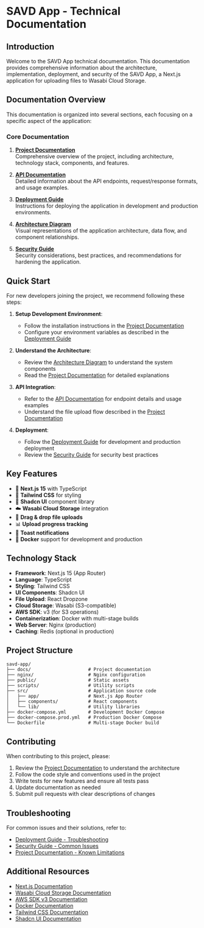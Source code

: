 # SAVD App - Technical Documentation

## Introduction

Welcome to the SAVD App technical documentation. This documentation provides comprehensive information about the architecture, implementation, deployment, and security of the SAVD App, a Next.js application for uploading files to Wasabi Cloud Storage.

## Documentation Overview

This documentation is organized into several sections, each focusing on a specific aspect of the application:

### Core Documentation

1. [**Project Documentation**](./project-documentation.md)  
   Comprehensive overview of the project, including architecture, technology stack, components, and features.

2. [**API Documentation**](./api-documentation.md)  
   Detailed information about the API endpoints, request/response formats, and usage examples.

3. [**Deployment Guide**](./deployment-guide.md)  
   Instructions for deploying the application in development and production environments.

4. [**Architecture Diagram**](./architecture-diagram.md)  
   Visual representations of the application architecture, data flow, and component relationships.

5. [**Security Guide**](./security-guide.md)  
   Security considerations, best practices, and recommendations for hardening the application.

## Quick Start

For new developers joining the project, we recommend following these steps:

1. **Setup Development Environment**:
   - Follow the installation instructions in the [Project Documentation](./project-documentation.md#setup-and-installation)
   - Configure your environment variables as described in the [Deployment Guide](./deployment-guide.md#environment-configuration)

2. **Understand the Architecture**:
   - Review the [Architecture Diagram](./architecture-diagram.md) to understand the system components
   - Read the [Project Documentation](./project-documentation.md#architecture-overview) for detailed explanations

3. **API Integration**:
   - Refer to the [API Documentation](./api-documentation.md) for endpoint details and usage examples
   - Understand the file upload flow described in the [Project Documentation](./project-documentation.md#data-flow)

4. **Deployment**:
   - Follow the [Deployment Guide](./deployment-guide.md) for development and production deployment
   - Review the [Security Guide](./security-guide.md) for security best practices

## Key Features

- 🚀 **Next.js 15** with TypeScript
- 🎨 **Tailwind CSS** for styling  
- 🧩 **Shadcn UI** component library
- ☁️ **Wasabi Cloud Storage** integration
- 📁 **Drag & drop file uploads**
- 📊 **Upload progress tracking**
- 🎉 **Toast notifications**
- 🐳 **Docker** support for development and production

## Technology Stack

- **Framework**: Next.js 15 (App Router)
- **Language**: TypeScript
- **Styling**: Tailwind CSS
- **UI Components**: Shadcn UI
- **File Upload**: React Dropzone
- **Cloud Storage**: Wasabi (S3-compatible)
- **AWS SDK**: v3 (for S3 operations)
- **Containerization**: Docker with multi-stage builds
- **Web Server**: Nginx (production)
- **Caching**: Redis (optional in production)

## Project Structure

```
savd-app/
├── docs/                     # Project documentation
├── nginx/                    # Nginx configuration
├── public/                   # Static assets
├── scripts/                  # Utility scripts
├── src/                      # Application source code
│   ├── app/                  # Next.js App Router
│   ├── components/           # React components
│   └── lib/                  # Utility libraries
├── docker-compose.yml        # Development Docker Compose
├── docker-compose.prod.yml   # Production Docker Compose
└── Dockerfile                # Multi-stage Docker build
```

## Contributing

When contributing to this project, please:

1. Review the [Project Documentation](./project-documentation.md) to understand the architecture
2. Follow the code style and conventions used in the project
3. Write tests for new features and ensure all tests pass
4. Update documentation as needed
5. Submit pull requests with clear descriptions of changes

## Troubleshooting

For common issues and their solutions, refer to:

- [Deployment Guide - Troubleshooting](./deployment-guide.md#troubleshooting)
- [Security Guide - Common Issues](./security-guide.md#security-risks)
- [Project Documentation - Known Limitations](./project-documentation.md#performance-optimizations)

## Additional Resources

- [Next.js Documentation](https://nextjs.org/docs)
- [Wasabi Cloud Storage Documentation](https://wasabi.com/help/documentation/)
- [AWS SDK v3 Documentation](https://docs.aws.amazon.com/AWSJavaScriptSDK/v3/latest/)
- [Docker Documentation](https://docs.docker.com/)
- [Tailwind CSS Documentation](https://tailwindcss.com/docs)
- [Shadcn UI Documentation](https://ui.shadcn.com/)
